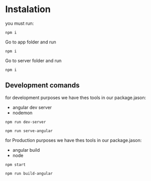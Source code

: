 # Instalation

you must run:

```
npm i
```

Go to app folder and run
```
npm i
```

Go to server folder and run
```
npm i
```


## Development comands

for development purposes we have thes tools in our package.jason:
* angular dev server
* nodemon
```
npm run dev-server
```

```
npm run serve-angular
```


for Production purposes we have thes tools in our package.jason:
* angular build
* node
```
npm start
```

```
npm run build-angular
```

